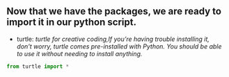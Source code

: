 ## Now that we have the packages, we are ready to import it in our python script.

- turtle:
  *turtle for creative coding,If you’re having trouble installing it, don't worry, turtle comes pre-installed with Python. You should be able to use it without needing to install anything.*
  
```py
from turtle import *
```
